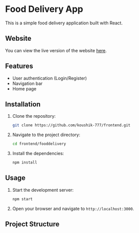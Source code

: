 # Food Delivery App

This is a simple food delivery application built with React.

## Website

You can view the live version of the website [here](https://frontend-red-eta-22.vercel.app/).

## Features

- User authentication (Login/Register)
- Navigation bar
- Home page

## Installation

1. Clone the repository:
    ```sh
    git clone https://github.com/koushik-777/frontend.git
    ```
2. Navigate to the project directory:
    ```sh
    cd frontend/fooddelivery
    ```
3. Install the dependencies:
    ```sh
    npm install
    ```

## Usage

1. Start the development server:
    ```sh
    npm start
    ```
2. Open your browser and navigate to `http://localhost:3000`.

## Project Structure
